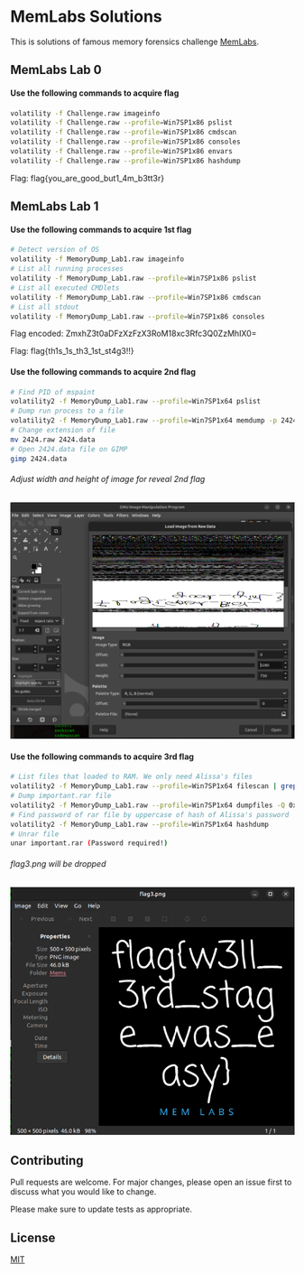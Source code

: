 # MemLabs Solutions

This is solutions of famous memory forensics challenge [MemLabs](https://github.com/stuxnet999/MemLabs).

## MemLabs Lab 0

#### Use the following commands to acquire flag

```bash
volatility -f Challenge.raw imageinfo
volatility -f Challenge.raw --profile=Win7SP1x86 pslist
volatility -f Challenge.raw --profile=Win7SP1x86 cmdscan
volatility -f Challenge.raw --profile=Win7SP1x86 consoles
volatility -f Challenge.raw --profile=Win7SP1x86 envars
volatility -f Challenge.raw --profile=Win7SP1x86 hashdump
```
Flag: flag{you_are_good_but1_4m_b3tt3r}

## MemLabs Lab 1

#### Use the following commands to acquire 1st flag

```bash
# Detect version of OS
volatility -f MemoryDump_Lab1.raw imageinfo
# List all running processes
volatility -f MemoryDump_Lab1.raw --profile=Win7SP1x86 pslist
# List all executed CMDlets
volatility -f MemoryDump_Lab1.raw --profile=Win7SP1x86 cmdscan
# List all stdout
volatility -f MemoryDump_Lab1.raw --profile=Win7SP1x86 consoles
```
Flag encoded: ZmxhZ3t0aDFzXzFzX3RoM18xc3Rfc3Q0ZzMhIX0=

Flag: flag{th1s_1s_th3_1st_st4g3!!}

#### Use the following commands to acquire 2nd flag

```bash
# Find PID of mspaint
volatility2 -f MemoryDump_Lab1.raw --profile=Win7SP1x64 pslist
# Dump run process to a file
volatility2 -f MemoryDump_Lab1.raw --profile=Win7SP1x64 memdump -p 2424 -D paint/
# Change extension of file
mv 2424.raw 2424.data
# Open 2424.data file on GIMP
gimp 2424.data
```
###### Adjust width and height of image for reveal 2nd flag
![App Screenshot](images/lab1_flag2.png)

#### Use the following commands to acquire 3rd flag

```bash
# List files that loaded to RAM. We only need Alissa's files
volatility2 -f MemoryDump_Lab1.raw --profile=Win7SP1x64 filescan | grep "Alissa Simpson"
# Dump important.rar file
volatility2 -f MemoryDump_Lab1.raw --profile=Win7SP1x64 dumpfiles -Q 0x000000003fac3bc0 -D important
# Find password of rar file by uppercase of hash of Alissa's password
volatility2 -f MemoryDump_Lab1.raw --profile=Win7SP1x64 hashdump
# Unrar file
unar important.rar (Password required!)
```
###### flag3.png will be dropped
![App Screenshot](images/lab1_flag3.png)

## Contributing

Pull requests are welcome. For major changes, please open an issue first
to discuss what you would like to change.

Please make sure to update tests as appropriate.

## License

[MIT](https://choosealicense.com/licenses/mit/)
